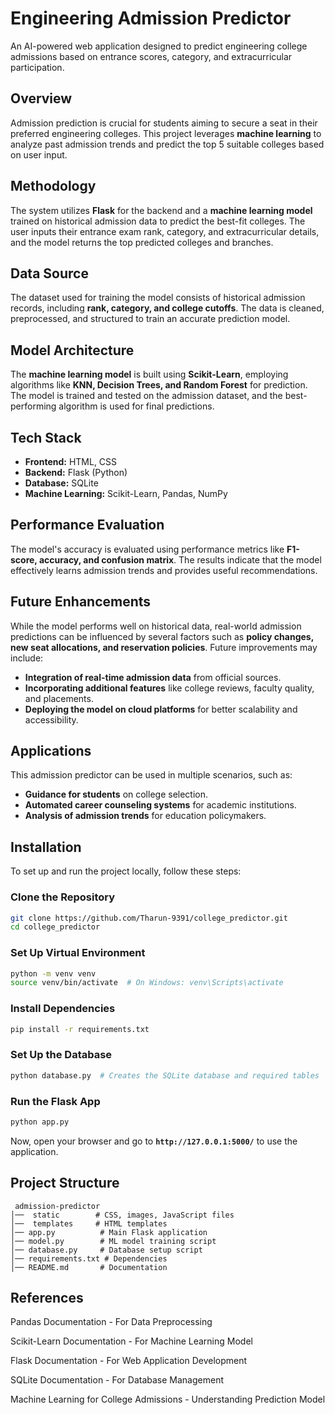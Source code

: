 # Engineering Admission Predictor  

An AI-powered web application designed to predict engineering college admissions based on entrance scores, category, and extracurricular participation.  

## Overview  
Admission prediction is crucial for students aiming to secure a seat in their preferred engineering colleges. This project leverages **machine learning** to analyze past admission trends and predict the top 5 suitable colleges based on user input.  

## Methodology  
The system utilizes **Flask** for the backend and a **machine learning model** trained on historical admission data to predict the best-fit colleges. The user inputs their entrance exam rank, category, and extracurricular details, and the model returns the top predicted colleges and branches.  

## Data Source  
The dataset used for training the model consists of historical admission records, including **rank, category, and college cutoffs**. The data is cleaned, preprocessed, and structured to train an accurate prediction model.  

## Model Architecture  
The **machine learning model** is built using **Scikit-Learn**, employing algorithms like **KNN, Decision Trees, and Random Forest** for prediction. The model is trained and tested on the admission dataset, and the best-performing algorithm is used for final predictions.  

## Tech Stack  
- **Frontend:** HTML, CSS  
- **Backend:** Flask (Python)  
- **Database:** SQLite  
- **Machine Learning:** Scikit-Learn, Pandas, NumPy  

## Performance Evaluation  
The model's accuracy is evaluated using performance metrics like **F1-score, accuracy, and confusion matrix**. The results indicate that the model effectively learns admission trends and provides useful recommendations.  

## Future Enhancements  
While the model performs well on historical data, real-world admission predictions can be influenced by several factors such as **policy changes, new seat allocations, and reservation policies**. Future improvements may include:  
- **Integration of real-time admission data** from official sources.  
- **Incorporating additional features** like college reviews, faculty quality, and placements.  
- **Deploying the model on cloud platforms** for better scalability and accessibility.  

## Applications  
This admission predictor can be used in multiple scenarios, such as:  
- **Guidance for students** on college selection.  
- **Automated career counseling systems** for academic institutions.  
- **Analysis of admission trends** for education policymakers.  

## Installation  

To set up and run the project locally, follow these steps:  

### Clone the Repository  
```bash  
git clone https://github.com/Tharun-9391/college_predictor.git  
cd college_predictor  
```  

### Set Up Virtual Environment  
```bash  
python -m venv venv  
source venv/bin/activate  # On Windows: venv\Scripts\activate  
```  

### Install Dependencies  
```bash  
pip install -r requirements.txt  
```  

### Set Up the Database  
```bash  
python database.py  # Creates the SQLite database and required tables  
```  

### Run the Flask App  
```bash  
python app.py  
```  
Now, open your browser and go to **`http://127.0.0.1:5000/`** to use the application.   

## Project Structure  
```
 admission-predictor  
│──  static        # CSS, images, JavaScript files  
│──  templates     # HTML templates  
│── app.py          # Main Flask application  
│── model.py        # ML model training script  
│── database.py     # Database setup script  
│── requirements.txt # Dependencies  
│── README.md       # Documentation  
```  
## References

Pandas Documentation - For Data Preprocessing

Scikit-Learn Documentation - For Machine Learning Model

Flask Documentation - For Web Application Development

SQLite Documentation - For Database Management

Machine Learning for College Admissions - Understanding Prediction Model
 

